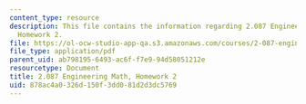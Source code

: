 ```yaml
---
content_type: resource
description: This file contains the information regarding 2.087 Engineering Math,
  Homework 2.
file: https://ol-ocw-studio-app-qa.s3.amazonaws.com/courses/2-087-engineering-math-differential-equations-and-linear-algebra-fall-2014/878ac4a0326d150f3dd081d2d3dc5769_MIT2_087F14_Homework2.pdf
file_type: application/pdf
parent_uid: ab798195-6493-ac6f-f7e9-94d58051212e
resourcetype: Document
title: 2.087 Engineering Math, Homework 2
uid: 878ac4a0-326d-150f-3dd0-81d2d3dc5769
---
```

